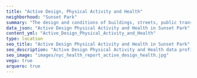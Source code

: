 ```yaml
---
title: "Active Design, Physical Activity and Health"
neighborhood: "Sunset Park"
summary: "The design and conditions of buildings, streets, public transportation and parks influence physical activity, use of active transportation and other healthy behavior. A neighborhood's features can also impact the safety of its residents."
data_json: "Active Design Physical Activity and Health in Sunset Park"
content_yml: "Active_Design_Physical_Activity_and_Health"
type: location
seo_title: "Active Design Physical Activity and Health in Sunset Park"
seo_description: "Active Design Physical Activity and Health data profile for the Sunset Park neighborhood of NYC."
seo_image: "images/nyc_health_report_active_design_health.jpg"
vega: true
arquero: true
---
```

